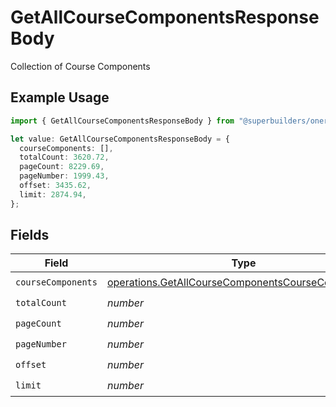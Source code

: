 # GetAllCourseComponentsResponseBody

Collection of Course Components

## Example Usage

```typescript
import { GetAllCourseComponentsResponseBody } from "@superbuilders/oneroster/models/operations";

let value: GetAllCourseComponentsResponseBody = {
  courseComponents: [],
  totalCount: 3620.72,
  pageCount: 8229.69,
  pageNumber: 1999.43,
  offset: 3435.62,
  limit: 2874.94,
};
```

## Fields

| Field                                                                                                                  | Type                                                                                                                   | Required                                                                                                               | Description                                                                                                            |
| ---------------------------------------------------------------------------------------------------------------------- | ---------------------------------------------------------------------------------------------------------------------- | ---------------------------------------------------------------------------------------------------------------------- | ---------------------------------------------------------------------------------------------------------------------- |
| `courseComponents`                                                                                                     | [operations.GetAllCourseComponentsCourseComponent](../../models/operations/getallcoursecomponentscoursecomponent.md)[] | :heavy_check_mark:                                                                                                     | N/A                                                                                                                    |
| `totalCount`                                                                                                           | *number*                                                                                                               | :heavy_check_mark:                                                                                                     | N/A                                                                                                                    |
| `pageCount`                                                                                                            | *number*                                                                                                               | :heavy_check_mark:                                                                                                     | N/A                                                                                                                    |
| `pageNumber`                                                                                                           | *number*                                                                                                               | :heavy_check_mark:                                                                                                     | N/A                                                                                                                    |
| `offset`                                                                                                               | *number*                                                                                                               | :heavy_check_mark:                                                                                                     | N/A                                                                                                                    |
| `limit`                                                                                                                | *number*                                                                                                               | :heavy_check_mark:                                                                                                     | N/A                                                                                                                    |